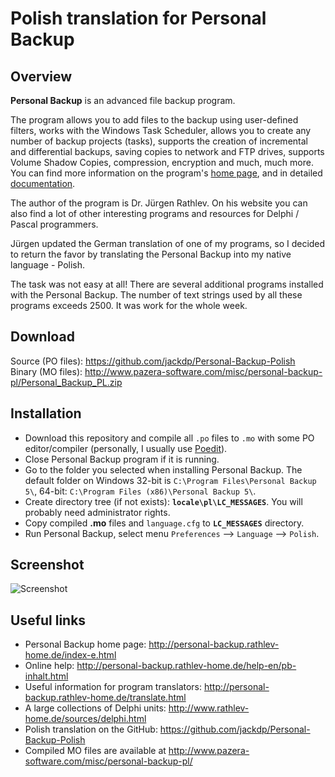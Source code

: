 # Polish translation for Personal Backup

<!-- [Polish version / Polska wersja](Readme_PL.md) -->

## Overview

**Personal Backup** is an advanced file backup program.

The program allows you to add files to the backup using user-defined filters, works with the Windows Task Scheduler, allows you to create any number of backup projects (tasks), supports the creation of incremental and differential backups, saving copies to network and FTP drives, supports Volume Shadow Copies, compression, encryption and much, much more.  
You can find more information on the program's [home page](http://personal-backup.rathlev-home.de/index-e.html), and in detailed [documentation](http://personal-backup.rathlev-home.de/help-en/pb-inhalt.html).

The author of the program is Dr. Jürgen Rathlev. On his website you can also find a lot of other interesting programs and resources for Delphi / Pascal programmers.

Jürgen updated the German translation of one of my programs, so I decided to return the favor by translating the Personal Backup into my native language - Polish.

The task was not easy at all! There are several additional programs installed with the Personal Backup. The number of text strings used by all these programs exceeds 2500. It was work for the whole week.

## Download

Source (PO files): https://github.com/jackdp/Personal-Backup-Polish  
Binary (MO files): http://www.pazera-software.com/misc/personal-backup-pl/Personal_Backup_PL.zip

## Installation


- Download this repository and compile all `.po` files to `.mo` with some PO editor/compiler (personally, I usually use [Poedit](https://github.com/vslavik/poedit)).
- Close Personal Backup program if it is running.
- Go to the folder you selected when installing Personal Backup. The default folder on Windows 32-bit is `C:\Program Files\Personal Backup 5\`, 64-bit: `C:\Program Files (x86)\Personal Backup 5\`.
- Create directory tree (if not exists): **`locale\pl\LC_MESSAGES`**. You will probably need administrator rights.
- Copy compiled **.mo** files and `language.cfg` to **`LC_MESSAGES`** directory.
- Run Personal Backup, select menu `Preferences` --> `Language` --> `Polish`.

## Screenshot

![Screenshot](http://www.pazera-software.com/misc/personal-backup-pl/personal-backup-pl-01.png)

## Useful links
- Personal Backup home page: http://personal-backup.rathlev-home.de/index-e.html
- Online help: http://personal-backup.rathlev-home.de/help-en/pb-inhalt.html
- Useful information for program translators: http://personal-backup.rathlev-home.de/translate.html
- A large collections of Delphi units: http://www.rathlev-home.de/sources/delphi.html
- Polish translation on the GitHub: https://github.com/jackdp/Personal-Backup-Polish
- Compiled MO files are available at http://www.pazera-software.com/misc/personal-backup-pl/
